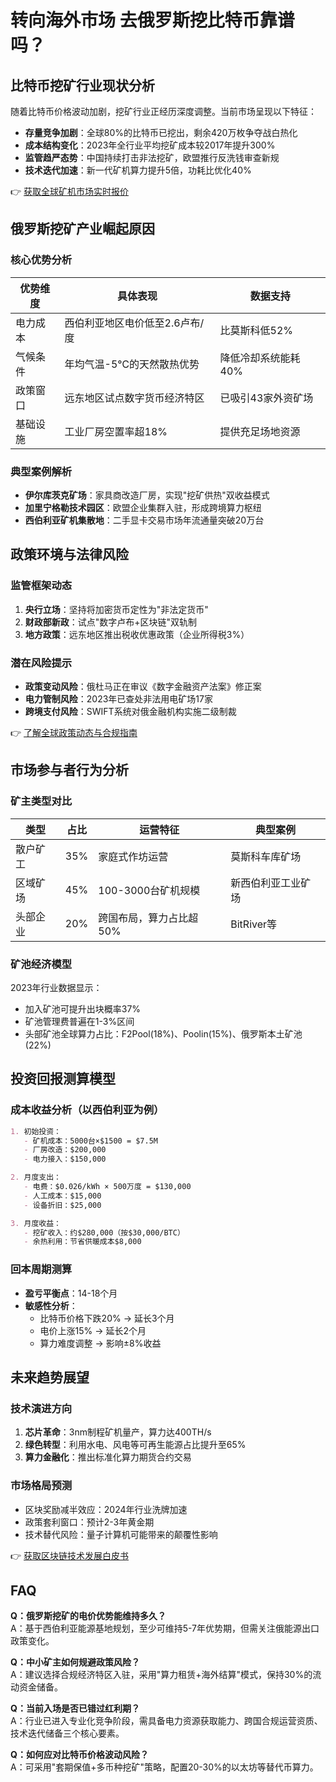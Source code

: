 # 转向海外市场 去俄罗斯挖比特币靠谱吗？

## 比特币挖矿行业现状分析

随着比特币价格波动加剧，挖矿行业正经历深度调整。当前市场呈现以下特征：
- **存量竞争加剧**：全球80%的比特币已挖出，剩余420万枚争夺战白热化
- **成本结构变化**：2023年全行业平均挖矿成本较2017年提升300%
- **监管趋严态势**：中国持续打击非法挖矿，欧盟推行反洗钱审查新规
- **技术迭代加速**：新一代矿机算力提升5倍，功耗比优化40%

👉 [获取全球矿机市场实时报价](https://bit.ly/okx_welcome)

## 俄罗斯挖矿产业崛起原因

### 核心优势分析

| 优势维度 | 具体表现 | 数据支持 |
|---------|----------|----------|
| 电力成本 | 西伯利亚地区电价低至2.6卢布/度 | 比莫斯科低52% |
| 气候条件 | 年均气温-5℃的天然散热优势 | 降低冷却系统能耗40% |
| 政策窗口 | 远东地区试点数字货币经济特区 | 已吸引43家外资矿场 |
| 基础设施 | 工业厂房空置率超18% | 提供充足场地资源 |

### 典型案例解析
- **伊尔库茨克矿场**：家具商改造厂房，实现"挖矿供热"双收益模式
- **加里宁格勒技术园区**：欧盟企业集群入驻，形成跨境算力枢纽
- **西伯利亚矿机集散地**：二手显卡交易市场年流通量突破20万台

## 政策环境与法律风险

### 监管框架动态
1. **央行立场**：坚持将加密货币定性为"非法定货币"
2. **财政部新政**：试点"数字卢布+区块链"双轨制
3. **地方政策**：远东地区推出税收优惠政策（企业所得税3%）

### 潜在风险提示
- **政策变动风险**：俄杜马正在审议《数字金融资产法案》修正案
- **电力管制风险**：2023年已查处非法用电矿场17家
- **跨境支付风险**：SWIFT系统对俄金融机构实施二级制裁

👉 [了解全球政策动态与合规指南](https://bit.ly/okx_welcome)

## 市场参与者行为分析

### 矿主类型对比
| 类型 | 占比 | 运营特征 | 典型案例 |
|------|------|----------|----------|
| 散户矿工 | 35% | 家庭式作坊运营 | 莫斯科车库矿场 |
| 区域矿场 | 45% | 100-3000台矿机规模 | 新西伯利亚工业矿场 |
| 头部企业 | 20% | 跨国布局，算力占比超50% | BitRiver等 |

### 矿池经济模型
2023年行业数据显示：
- 加入矿池可提升出块概率37%
- 矿池管理费普遍在1-3%区间
- 头部矿池全球算力占比：F2Pool(18%)、Poolin(15%)、俄罗斯本土矿池(22%)

## 投资回报测算模型

### 成本收益分析（以西伯利亚为例）
```markdown
1. 初始投资：
   - 矿机成本：5000台×$1500 = $7.5M
   - 厂房改造：$200,000
   - 电力接入：$150,000

2. 月度支出：
   - 电费：$0.026/kWh × 500万度 = $130,000
   - 人工成本：$15,000
   - 设备折旧：$25,000

3. 月度收益：
   - 挖矿收入：约$280,000（按$30,000/BTC）
   - 余热利用：节省供暖成本$8,000
```

### 回本周期测算
- **盈亏平衡点**：14-18个月
- **敏感性分析**：
  - 比特币价格下跌20% → 延长3个月
  - 电价上涨15% → 延长2个月
  - 算力难度调整 → 影响±8%收益

## 未来趋势展望

### 技术演进方向
1. **芯片革命**：3nm制程矿机量产，算力达400TH/s
2. **绿色转型**：利用水电、风电等可再生能源占比提升至65%
3. **算力金融化**：推出标准化算力期货合约交易

### 市场格局预测
- 区块奖励减半效应：2024年行业洗牌加速
- 政策套利窗口：预计2-3年黄金期
- 技术替代风险：量子计算机可能带来的颠覆性影响

👉 [获取区块链技术发展白皮书](https://bit.ly/okx_welcome)

## FAQ

**Q：俄罗斯挖矿的电价优势能维持多久？**  
A：基于西伯利亚能源基地规划，至少可维持5-7年优势期，但需关注俄能源出口政策变化。

**Q：中小矿主如何规避政策风险？**  
A：建议选择合规经济特区入驻，采用"算力租赁+海外结算"模式，保持30%的流动资金储备。

**Q：当前入场是否已错过红利期？**  
A：行业已进入专业化竞争阶段，需具备电力资源获取能力、跨国合规运营资质、技术迭代储备三个核心要素。

**Q：如何应对比特币价格波动风险？**  
A：可采用"套期保值+多币种挖矿"策略，配置20-30%的以太坊等替代币算力。
